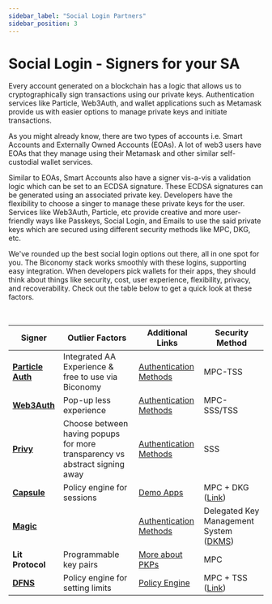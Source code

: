```yaml
---
sidebar_label: "Social Login Partners"
sidebar_position: 3
---
```


# Social Login - Signers for your SA

Every account generated on a blockchain has a logic that allows us to cryptographically sign transactions using our private keys. Authentication services like Particle, Web3Auth, and wallet applications such as Metamask provide us with easier options to manage private keys and initiate transactions.

As you might already know, there are two types of accounts i.e. Smart Accounts and Externally Owned Accounts (EOAs). A lot of web3 users have EOAs that they manage using their Metamask and other similar self-custodial wallet services.

Similar to EOAs, Smart Accounts also have a signer vis-a-vis a validation logic which can be set to an ECDSA signature. These ECDSA signatures can be generated using an associated private key. Developers have the flexibility to choose a singer to manage these private keys for the user. Services like Web3Auth, Particle, etc provide creative and more user-friendly ways like Passkeys, Social Login, and Emails to use the said private keys which are secured using different security methods like MPC, DKG, etc.

We've rounded up the best social login options out there, all in one spot for you. The Biconomy stack works smoothly with these logins, supporting easy integration. When developers pick wallets for their apps, they should think about things like security, cost, user experience, flexibility, privacy, and recoverability. Check out the table below to get a quick look at these factors.

&nbsp;

| Signer                                               | Outlier Factors                                                             | Additional Links                                                                                        | Security Method                                                                                                                                                       |
| ---------------------------------------------------- | --------------------------------------------------------------------------- | ------------------------------------------------------------------------------------------------------- | --------------------------------------------------------------------------------------------------------------------------------------------------------------------- |
| [**Particle Auth**](/stack/account/signers/particle) | Integrated AA Experience & free to use via Biconomy                         | [Authentication Methods](https://docs.particle.network/developers/connect-service#1.-simple-onboarding) | MPC-TSS                                                                                                                                                               |
| [**Web3Auth**](/stack/account/signers/web3auth)      | Pop-up less experience                                                      | [Authentication Methods](https://web3auth.io/docs/auth-provider-setup/#supported-auth-providers)        | MPC-SSS/TSS                                                                                                                                                           |
| [**Privy**](/stack/account/signers/privy)            | Choose between having popups for more transparency vs abstract signing away | [Authentication Methods](https://docs.privy.io/guide/configuration/#login-methods)                      | SSS                                                                                                                                                                   |
| [**Capsule**](/stack/account/signers/capsule)        | Policy engine for sessions                                                  | [Demo Apps](https://docs.usecapsule.com/getting-started/examples)                                       | MPC + DKG ([Link](https://docs.usecapsule.com/how-capsule-works/key-management))                                                                                      |
| [**Magic**](/stack/account/signers/magic)            |                                                                             | [Authentication Methods](https://magic.link/docs/authentication/overview)                               | Delegated Key Management System ([DKMS](https://magic.link/docs/home/security/product-security#private-keys-can-be-lost-or-stolen-how-do-you-protect-my-private-key)) |
| **Lit Protocol**                                     | Programmable key pairs                                                      | [More about PKPs](https://developer.litprotocol.com/v2/pkp/intro/)                                      | MPC                                                                                                                                                                   |
| [**DFNS**](/stack/account/signers/dfns)              | Policy engine for setting limits                                            | [Policy Engine](https://www.dfns.co/faq-chapters/product#)                                              | MPC + TSS ([Link](https://www.dfns.co/faq-chapters/cryptography#implementation))                                                                                      |

